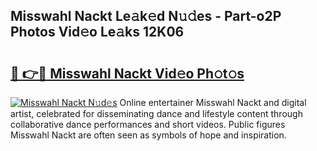 ## Misswahl Nackt Le𝚊k𝚎d N𝚞𝚍es - Part-o2P Photos Vid𝚎o Le𝚊ks 12K06

# <h2><a href="http://fb7xpj7.evod.top/?m=Misswahl+Nackt">🔗 👉🔴 Misswahl Nackt Vid𝚎o Ph𝚘t𝚘s</a></h2>

[![Misswahl Nackt N𝚞d𝚎s](https://i.imgur.com/8V9OHl7.gif)](http://fb7xpj7.evod.top/?m=Misswahl+Nackt)
Online entertainer Misswahl Nackt and digital artist, celebrated for disseminating dance and lifestyle content through collaborative dance performances and short videos. Public figures Misswahl Nackt are often seen as symbols of hope and inspiration. 

